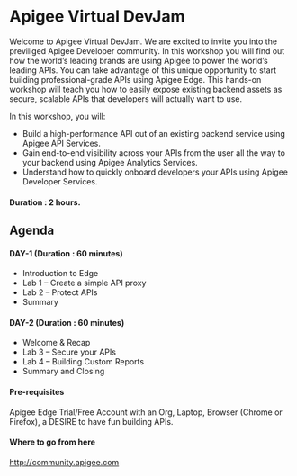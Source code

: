 # Apigee Virtual DevJam
Welcome to Apigee Virtual DevJam. We are excited to invite you into the previliged Apigee Developer community. In this workshop you will find out how the world’s leading brands are using Apigee to power the world’s leading APIs. You can take advantage of this unique opportunity to start building professional-grade APIs using Apigee Edge. This hands-on workshop will teach you how to easily expose existing backend assets as secure, scalable APIs that developers will actually want to use.  

In this workshop, you will:
* Build a high-performance API out of an existing backend service using Apigee API Services.
* Gain end-to-end visibility across your APIs from the user all the way to your backend using Apigee Analytics Services.
* Understand how to quickly onboard developers your APIs using Apigee Developer Services.

#### Duration : 2 hours.

## Agenda 

#### DAY-1 (Duration : 60 minutes)
* Introduction to Edge
* Lab 1 – Create a simple API proxy
* Lab 2 – Protect APIs
* Summary

#### DAY-2 (Duration : 60 minutes)
* Welcome & Recap 
* Lab 3 – Secure your APIs
* Lab 4 – Building Custom Reports
* Summary and Closing  

#### Pre-requisites
Apigee Edge Trial/Free Account with an Org, Laptop, Browser (Chrome or Firefox), a DESIRE to have fun building APIs.

#### Where to go from here 
http://community.apigee.com 
